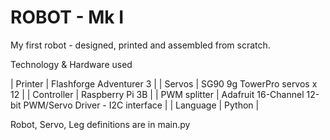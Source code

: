 # ROBOT - Mk I

My first robot - designed, printed and assembled from scratch.

Technology & Hardware used

| Printer | Flashforge Adventurer 3 |
| Servos | SG90 9g TowerPro servos x 12 |
| Controller | Raspberry Pi 3B |
| PWM splitter | Adafruit 16-Channel 12-bit PWM/Servo Driver - I2C interface |
| Language | Python |

Robot, Servo, Leg definitions are in main.py
